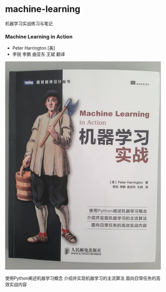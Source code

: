 machine-learning
================

机器学习实战练习与笔记

### Machine Learning in Action
- Peter Harrington [美]
- 李锐 李鹏 曲亚东 王斌 翻译

![](./book_cover.JPG)

使用Python阐述机器学习概念
介绍并实现机器学习的主流算法
面向日常任务的高效实战内容


